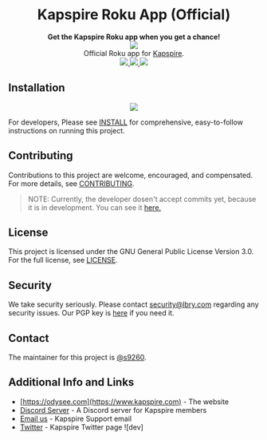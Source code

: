 <h1 align="center">Kapspire Roku App (Official)</h1>
<div align="center">
  <strong>Get the Kapspire Roku app when you get a chance!</strong>
</div>

<div align="center">
 <a href="https://www.kapspire.com">
 <img src="https://image.roku.com/developer_channels/prod/43c3d62c87fc21f8151c23f9d2269e2410c7708a1d13b31cd1e7685a522982b9.png?generated">
 </a>
</div>

<div align="center">
  Official Roku app for <a href="https://www.kapspire.com">Kapspire</a>.
</div>


<div align="center">
  <a href="https://github.com/lbryio/lbry.com/blob/master/LICENSE">
    <img src="https://img.shields.io/dub/l/vibe-d.svg?style=flat-square"/>
  </a>

  <a href="https://chat.lbry.com">
    <img src="https://img.shields.io/discord/889959134705885214.svg?style=flat-square&logo=discord"/>
  </a>

  <a href="https://tosdr.org/en/service/2391">
    <img src="https://shields.tosdr.org/en_2391.svg"/>
</a>
</div>


## Installation
<div align="center">
  <a href="https://channelstore.roku.com/details/1ccfd08c96704d9171b49a208ca8c43b/kapspire">
   <img src="https://img.shields.io/badge/-Download%20via%20Roku%20Channel%20Store-lightgrey?logo=Roku&color=662d91"/>
  </a>
</div>

For developers, Please see [INSTALL](INSTALL.md) for comprehensive, easy-to-follow instructions on running this project.

## Contributing
Contributions to this project are welcome, encouraged, and compensated. For more details, see [CONTRIBUTING](https://lbry.tech/contribute).

> NOTE:
> Currently, the developer dosen't accept commits yet, because it is in development. You can see it [here.](https://github.com/lbryio/odysee-roku/issues/7)

## License
This project is licensed under the GNU General Public License Version 3.0. For the full license, see [LICENSE](LICENSE).

## Security
We take security seriously. Please contact security@lbry.com regarding any security issues. Our PGP key is [here](https://keybase.io/lbry/key.asc) if you need it.

## Contact
The maintainer for this project is [@s9260](https://github.com/s9260).

## Additional Info and Links
- [https://odysee.com](https://www.kapspire.com) - The website
- [Discord Server](https://chat.lbry.com) - A Discord server for Kapspire members
- [Email us](mailto:support@kapspire.com) - Kapspire Support email
- [Twitter](https://twitter.com/Kapspire) - Kapspire Twitter page
![dev]
